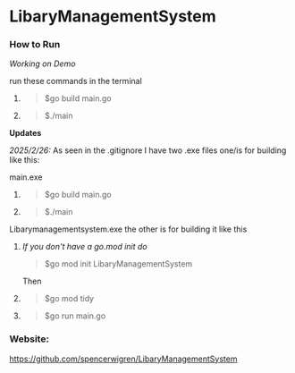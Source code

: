 # LibaryManagementSystem


### How to Run 
*Working on Demo*

run these commands in the terminal
1. >$go build main.go
2. >$./main



**Updates**

*2025/2/26:* As seen in the .gitignore I have two .exe files
one/is for building like this:

main.exe
1. >$go build main.go
2. >$./main

Libarymanagementsystem.exe
the other is for building it like this
1. *If you don't have a go.mod init do*
    >$go mod init LibaryManagementSystem
    
    Then
2. >$go mod tidy
3. >$go run main.go


### Website:
https://github.com/spencerwigren/LibaryManagementSystem


